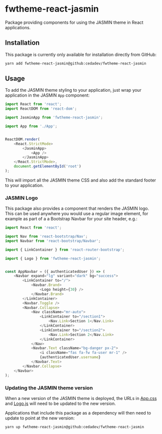# fwtheme-react-jasmin

Package providing components for using the JASMIN theme in React applications.

## Installation

This package is currently only available for installation directly from GitHub:

```sh
yarn add fwtheme-react-jasmin@github:cedadev/fwtheme-react-jasmin
```

## Usage

To add the JASMIN theme styling to your application, just wrap your application in
the JASMIN `App` component:

```js
import React from 'react';
import ReactDOM from 'react-dom';

import JasminApp from 'fwtheme-react-jasmin';

import App from './App';


ReactDOM.render(
    <React.StrictMode>
        <JasminApp>
            <App />
        </JasminApp>
    </React.StrictMode>,
    document.getElementById('root')
);
```

This will import all the JASMIN theme CSS and also add the standard footer to
your application.

### JASMIN Logo

This package also provides a component that renders the JASMIN logo. This can be used
anywhere you would use a regular image element, for example as part of a a Bootstrap
Navbar for your site header, e.g.:

```javascript
import React from 'react';

import Nav from 'react-bootstrap/Nav';
import Navbar from 'react-bootstrap/Navbar';

import { LinkContainer } from 'react-router-bootstrap';

import { Logo } from 'fwtheme-react-jasmin';


const AppNavbar = ({ authenticatedUser }) => (
    <Navbar expand="lg" variant="dark" bg="success">
        <LinkContainer to="/">
            <Navbar.Brand>
                <Logo height={30} />
            </Navbar.Brand>
        </LinkContainer>
        <Navbar.Toggle />
        <Navbar.Collapse>
            <Nav className="mr-auto">
                <LinkContainer to="/section1">
                    <Nav.Link>Section 1</Nav.Link>
                </LinkContainer>
                <LinkContainer to="/section2">
                    <Nav.Link>Section 2</Nav.Link>
                </LinkContainer>
            </Nav>
            <Navbar.Text className="bg-danger px-2">
                <i className="fas fa-fw fa-user mr-1" />
                {authenticatedUser.username}
            </Navbar.Text>
        </Navbar.Collapse>
    </Navbar>
);
```

### Updating the JASMIN theme version

When a new version of the JASMIN theme is deployed, the URLs in [App.css](./src/App.css)
and [Logo.js](./src/Logo.js) will need to be updated to the new version.

Applications that include this package as a dependency will then need to update to
point at the new version:

```sh
yarn up fwtheme-react-jasmin@github:cedadev/fwtheme-react-jasmin
```
